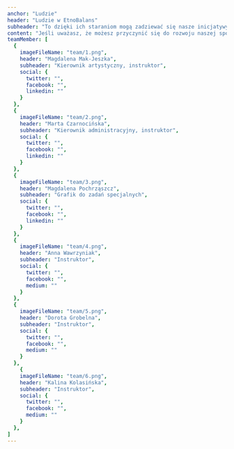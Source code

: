 ```yaml
---
anchor: "Ludzie"
header: "Ludzie w EtnoBalans"
subheader: "To dzięki ich staraniom mogą zadziewać się nasze inicjatywy i wydarzenia."
content: "Jeśli uważasz, że możesz przyczynić się do rozwoju naszej społeczności, masz pomysły na projekty, chcesz prowadzić u nas warsztaty, jesteśmy otwarci na nowych przyjaciół o pozytywnych serduchach, nieprzeciętnych umysłach i różnorodnych osobowościach."
teamMember: [
  {
    imageFileName: "team/1.png",
    header: "Magdalena Mak-Jeszka",
    subheader: "Kierownik artystyczny, instruktor",
    social: {
      twitter: "",
      facebook: "",
      linkedin: ""
    }
  },
  {
    imageFileName: "team/2.png",
    header: "Marta Czarnocińska",
    subheader: "Kierownik administracyjny, instruktor",
    social: {
      twitter: "",
      facebook: "",
      linkedin: ""
    }
  },
  {
    imageFileName: "team/3.png",
    header: "Magdalena Pochrząszcz",
    subheader: "Grafik do zadań specjalnych",
    social: {
      twitter: "",
      facebook: "",
      linkedin: ""
    }
  },
  {
    imageFileName: "team/4.png",
    header: "Anna Wawrzyniak",
    subheader: "Instruktor",
    social: {
      twitter: "",
      facebook: "",
      medium: ""
    }
  },
  {
    imageFileName: "team/5.png",
    header: "Dorota Grobelna",
    subheader: "Instruktor",
    social: {
      twitter: "",
      facebook: "",
      medium: ""
    }
  },
    {
    imageFileName: "team/6.png",
    header: "Kalina Kolasińska",
    subheader: "Instruktor",
    social: {
      twitter: "",
      facebook: "",
      medium: ""
    }
  },
]
---
```


